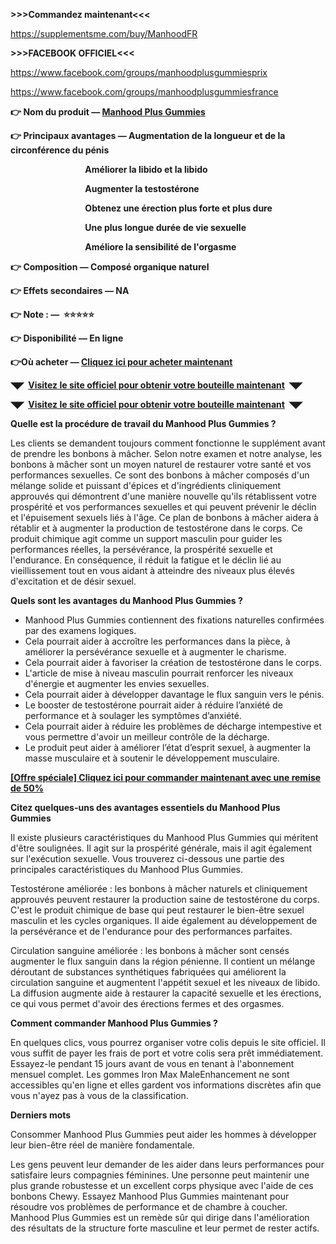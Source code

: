 <p><strong>&gt;&gt;&gt;Commandez maintenant&lt;&lt;&lt;</strong></p>
<p><a href="https://supplementsme.com/buy/ManhoodFR">https://supplementsme.com/buy/ManhoodFR</a></p>
<p><strong>&gt;&gt;&gt;FACEBOOK OFFICIEL&lt;&lt;&lt;</strong></p>
<p><span data-sheets-root="1"><a href="https://www.facebook.com/groups/manhoodplusgummiesprix">https://www.facebook.com/groups/manhoodplusgummiesprix</a>&nbsp;</span></p>
<p><span data-sheets-root="1"><span data-sheets-root="1"><a href="https://www.facebook.com/groups/manhoodplusgummiesfrance">https://www.facebook.com/groups/manhoodplusgummiesfrance</a>&nbsp;</span></span></p>
<p><strong>👉</strong><strong>&nbsp;Nom du produit &mdash; <a href="https://supplementsme.com/buy/ManhoodFR">Manhood Plus Gummies</a></strong></p>
<p><strong>👉</strong><strong>&nbsp;Principaux avantages &mdash; Augmentation de la longueur et de la circonf&eacute;rence du p&eacute;nis</strong></p>
<p><strong>&nbsp;&nbsp;&nbsp;&nbsp;&nbsp;&nbsp;&nbsp;&nbsp;&nbsp;&nbsp;&nbsp;&nbsp;&nbsp;&nbsp;&nbsp;&nbsp;&nbsp;&nbsp;&nbsp;&nbsp;&nbsp;&nbsp;&nbsp;&nbsp;&nbsp;&nbsp;&nbsp;&nbsp;&nbsp;&nbsp;&nbsp;&nbsp;&nbsp;&nbsp;&nbsp; Am&eacute;liorer la libido et la libido</strong></p>
<p><strong>&nbsp;&nbsp;&nbsp;&nbsp;&nbsp;&nbsp;&nbsp;&nbsp;&nbsp;&nbsp;&nbsp;&nbsp;&nbsp;&nbsp;&nbsp;&nbsp;&nbsp;&nbsp;&nbsp;&nbsp;&nbsp;&nbsp;&nbsp;&nbsp;&nbsp;&nbsp;&nbsp;&nbsp;&nbsp;&nbsp;&nbsp;&nbsp;&nbsp;&nbsp;&nbsp; Augmenter la testost&eacute;rone</strong></p>
<p><strong>&nbsp;&nbsp;&nbsp;&nbsp;&nbsp;&nbsp;&nbsp;&nbsp;&nbsp;&nbsp;&nbsp;&nbsp;&nbsp;&nbsp;&nbsp;&nbsp;&nbsp;&nbsp;&nbsp;&nbsp;&nbsp;&nbsp;&nbsp;&nbsp;&nbsp;&nbsp;&nbsp;&nbsp;&nbsp;&nbsp;&nbsp;&nbsp;&nbsp;&nbsp;&nbsp; Obtenez une &eacute;rection plus forte et plus dure</strong></p>
<p><strong>&nbsp;&nbsp;&nbsp;&nbsp;&nbsp;&nbsp;&nbsp;&nbsp;&nbsp;&nbsp;&nbsp;&nbsp;&nbsp;&nbsp;&nbsp;&nbsp;&nbsp;&nbsp;&nbsp;&nbsp;&nbsp;&nbsp;&nbsp;&nbsp;&nbsp;&nbsp;&nbsp;&nbsp;&nbsp; &nbsp;&nbsp;&nbsp;&nbsp;&nbsp;&nbsp;Une plus longue dur&eacute;e de vie sexuelle</strong></p>
<p><strong>&nbsp;&nbsp;&nbsp;&nbsp;&nbsp;&nbsp;&nbsp;&nbsp;&nbsp;&nbsp;&nbsp;&nbsp;&nbsp;&nbsp;&nbsp;&nbsp;&nbsp;&nbsp;&nbsp;&nbsp;&nbsp;&nbsp;&nbsp;&nbsp;&nbsp;&nbsp;&nbsp;&nbsp;&nbsp;&nbsp;&nbsp;&nbsp;&nbsp;&nbsp;&nbsp; Am&eacute;liore la sensibilit&eacute; de l'orgasme</strong></p>
<p><strong>👉</strong><strong>&nbsp;Composition &mdash; Compos&eacute; organique naturel</strong></p>
<p><strong>👉</strong><strong>&nbsp;Effets secondaires &mdash; NA&nbsp;&nbsp;&nbsp;&nbsp;&nbsp;&nbsp;&nbsp;&nbsp;&nbsp;&nbsp;&nbsp;&nbsp;</strong></p>
<p><strong>👉</strong><strong>&nbsp;Note : &mdash;&nbsp;&nbsp;</strong><strong>⭐⭐⭐⭐⭐</strong></p>
<p><strong>👉</strong><strong>&nbsp;Disponibilit&eacute; &mdash; En ligne</strong></p>
<p><strong>👉</strong><strong>O&ugrave;&nbsp;acheter &mdash; <a href="https://supplementsme.com/buy/ManhoodFR">Cliquez ici pour acheter maintenant</a></strong></p>
<p><strong>◥◤</strong><strong>&nbsp;&nbsp;</strong><strong><a href="https://supplementsme.com/buy/ManhoodFR">Visitez le site officiel pour obtenir votre bouteille maintenant</a></strong><strong>&nbsp;&nbsp;</strong><strong>◥◤</strong></p>
<p><strong>◥◤</strong><strong>&nbsp;&nbsp;</strong><strong><a href="https://supplementsme.com/buy/ManhoodFR">Visitez le site officiel pour obtenir votre bouteille maintenant</a>&nbsp;&nbsp;</strong><strong>◥◤</strong></p>
<p><strong>Quelle est la proc&eacute;dure de travail du Manhood Plus Gummies&nbsp;?</strong></p>
<p>Les clients se demandent toujours comment fonctionne le suppl&eacute;ment avant de prendre les bonbons &agrave; m&acirc;cher. Selon notre examen et notre analyse, les bonbons &agrave; m&acirc;cher sont un moyen naturel de restaurer votre sant&eacute; et vos performances sexuelles. Ce sont des bonbons &agrave; m&acirc;cher compos&eacute;s d'un m&eacute;lange solide et puissant d'&eacute;pices et d'ingr&eacute;dients cliniquement approuv&eacute;s qui d&eacute;montrent d'une mani&egrave;re nouvelle qu'ils r&eacute;tablissent votre prosp&eacute;rit&eacute; et vos performances sexuelles et qui peuvent pr&eacute;venir le d&eacute;clin et l'&eacute;puisement sexuels li&eacute;s &agrave; l'&acirc;ge. Ce plan de bonbons &agrave; m&acirc;cher aidera &agrave; r&eacute;tablir et &agrave; augmenter la production de testost&eacute;rone dans le corps. Ce produit chimique agit comme un support masculin pour guider les performances r&eacute;elles, la pers&eacute;v&eacute;rance, la prosp&eacute;rit&eacute; sexuelle et l'endurance. En cons&eacute;quence, il r&eacute;duit la fatigue et le d&eacute;clin li&eacute; au vieillissement tout en vous aidant &agrave; atteindre des niveaux plus &eacute;lev&eacute;s d'excitation et de d&eacute;sir sexuel.</p>
<p><strong>Quels sont les avantages du Manhood Plus Gummies ?</strong></p>
<ul>
<li>Manhood Plus Gummies contiennent des fixations naturelles confirm&eacute;es par des examens logiques.</li>
<li>Cela pourrait aider &agrave; accro&icirc;tre les performances dans la pi&egrave;ce, &agrave; am&eacute;liorer la pers&eacute;v&eacute;rance sexuelle et &agrave; augmenter le charisme.</li>
<li>Cela pourrait aider &agrave; favoriser la cr&eacute;ation de testost&eacute;rone dans le corps.</li>
<li>L'article de mise &agrave; niveau masculin pourrait renforcer les niveaux d'&eacute;nergie et augmenter les envies sexuelles.</li>
<li>Cela pourrait aider &agrave; d&eacute;velopper davantage le flux sanguin vers le p&eacute;nis.</li>
<li>Le booster de testost&eacute;rone pourrait aider &agrave; r&eacute;duire l&rsquo;anxi&eacute;t&eacute; de performance et &agrave; soulager les sympt&ocirc;mes d&rsquo;anxi&eacute;t&eacute;.</li>
<li>Cela pourrait aider &agrave; r&eacute;duire les probl&egrave;mes de d&eacute;charge intempestive et vous permettre d'avoir un meilleur contr&ocirc;le de la d&eacute;charge.</li>
<li>Le produit peut aider &agrave; am&eacute;liorer l&rsquo;&eacute;tat d&rsquo;esprit sexuel, &agrave; augmenter la masse musculaire et &agrave; soutenir le d&eacute;veloppement musculaire.&nbsp;</li>
</ul>
<p><strong><a href="https://supplementsme.com/buy/ManhoodFR">[Offre sp&eacute;ciale] Cliquez ici pour commander maintenant avec une remise de 50%</a></strong></p>
<p><strong>Citez quelques-uns des avantages essentiels du Manhood Plus Gummies&nbsp;&nbsp;&nbsp;&nbsp;&nbsp;&nbsp;&nbsp;&nbsp;&nbsp;&nbsp;&nbsp;&nbsp;&nbsp;&nbsp;&nbsp;&nbsp;&nbsp;&nbsp;&nbsp;&nbsp;&nbsp;&nbsp;&nbsp;&nbsp;&nbsp;&nbsp;&nbsp;&nbsp;&nbsp;&nbsp;&nbsp;&nbsp;&nbsp;&nbsp;&nbsp;&nbsp;&nbsp;&nbsp;&nbsp;</strong></p>
<p>Il existe plusieurs caract&eacute;ristiques du Manhood Plus Gummies qui m&eacute;ritent d'&ecirc;tre soulign&eacute;es. Il agit sur la prosp&eacute;rit&eacute; g&eacute;n&eacute;rale, mais il agit &eacute;galement sur l'ex&eacute;cution sexuelle. Vous trouverez ci-dessous une partie des principales caract&eacute;ristiques du Manhood Plus Gummies.</p>
<p>Testost&eacute;rone am&eacute;lior&eacute;e : les bonbons &agrave; m&acirc;cher naturels et cliniquement approuv&eacute;s peuvent restaurer la production saine de testost&eacute;rone du corps. C'est le produit chimique de base qui peut restaurer le bien-&ecirc;tre sexuel masculin et les cycles organiques. Il aide &eacute;galement au d&eacute;veloppement de la pers&eacute;v&eacute;rance et de l'endurance pour des performances parfaites.</p>
<p>Circulation sanguine am&eacute;lior&eacute;e : les bonbons &agrave; m&acirc;cher sont cens&eacute;s augmenter le flux sanguin dans la r&eacute;gion p&eacute;nienne. Il contient un m&eacute;lange d&eacute;routant de substances synth&eacute;tiques fabriqu&eacute;es qui am&eacute;liorent la circulation sanguine et augmentent l'app&eacute;tit sexuel et les niveaux de libido. La diffusion augmente aide &agrave; restaurer la capacit&eacute; sexuelle et les &eacute;rections, ce qui vous permet d'avoir des &eacute;rections fermes et des orgasmes.</p>
<p><strong>Comment commander Manhood Plus Gummies ?</strong></p>
<p>En quelques clics, vous pourrez organiser votre colis depuis le site officiel. Il vous suffit de payer les frais de port et votre colis sera pr&ecirc;t imm&eacute;diatement. Essayez-le pendant 15 jours avant de vous en tenant &agrave; l'abonnement mensuel complet. Les gommes Iron Max MaleEnhancement ne sont accessibles qu'en ligne et elles gardent vos informations discr&egrave;tes afin que vous n'ayez pas &agrave; vous de la classification.</p>
<p><strong>Derniers mots</strong></p>
<p>Consommer Manhood Plus Gummies peut aider les hommes &agrave; d&eacute;velopper leur bien-&ecirc;tre r&eacute;el de mani&egrave;re fondamentale.</p>
<p>Les gens peuvent leur demander de les aider dans leurs performances pour satisfaire leurs compagnies f&eacute;minines. Une personne peut maintenir une plus grande robustesse et un excellent corps physique avec l'aide de ces bonbons Chewy. Essayez Manhood Plus Gummies maintenant pour r&eacute;soudre vos probl&egrave;mes de performance et de chambre &agrave; coucher. Manhood Plus Gummies est un rem&egrave;de s&ucirc;r qui dirige dans l'am&eacute;lioration des r&eacute;sultats de la structure forte masculine et leur permet de rester actifs.</p>
